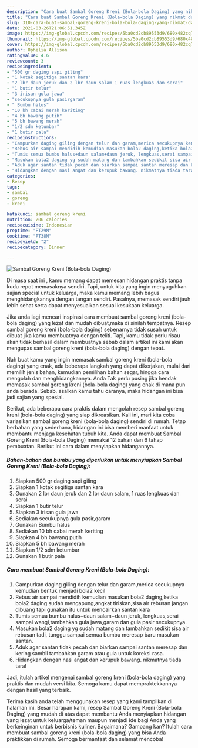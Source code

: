 ```yaml
---
description: "Cara buat Sambal Goreng Kreni (Bola-bola Daging) yang nikmat dan Mudah Dibuat"
title: "Cara buat Sambal Goreng Kreni (Bola-bola Daging) yang nikmat dan Mudah Dibuat"
slug: 310-cara-buat-sambal-goreng-kreni-bola-bola-daging-yang-nikmat-dan-mudah-dibuat
date: 2021-03-26T21:06:51.345Z
image: https://img-global.cpcdn.com/recipes/5ba0cd2cb89553d9/680x482cq70/sambal-goreng-kreni-bola-bola-daging-foto-resep-utama.jpg
thumbnail: https://img-global.cpcdn.com/recipes/5ba0cd2cb89553d9/680x482cq70/sambal-goreng-kreni-bola-bola-daging-foto-resep-utama.jpg
cover: https://img-global.cpcdn.com/recipes/5ba0cd2cb89553d9/680x482cq70/sambal-goreng-kreni-bola-bola-daging-foto-resep-utama.jpg
author: Ophelia Allison
ratingvalue: 4.6
reviewcount: 3
recipeingredient:
- "500 gr daging sapi giling"
- "1 kotak segitiga santan kara"
- "2 lbr daun jeruk dan 2 lbr daun salam 1 ruas lengkuas dan serai"
- "1 butir telur"
- "3 irisan gula jawa"
- "secukupnya gula pasirgaram"
- " Bumbu halus"
- "10 bh cabai merah keriting"
- "4 bh bawang putih"
- "5 bh bawang merah"
- "1/2 sdm ketumbar"
- "1 butir pala"
recipeinstructions:
- "Campurkan daging giling dengan telur dan garam,merica secukupnya kemudian bentuk menjadi bola2 kecil"
- "Rebus air sampai mendidih kemudian masukan bola2 daging,ketika bola2 daging sudah mengapung,angkat tiriskan,sisa air rebusan jangan dibuang tapi gunakan itu untuk mencairkan santan kara"
- "Tumis semua bumbu halus+daun salam+daun jeruk, lengkuas,serai sampai wangi,tambahkan gula jawa,garam dan gula pasir secukupnya."
- "Masukan bola2 daging yg sudah matang dan tambahkan sedikit sisa air rebusan tadi, tunggu sampai semua bumbu meresap baru masukan santan."
- "Aduk agar santan tidak pecah dan biarkan sampai santan meresap dan kering sambil tambahkan garam atau gula untuk koreksi rasa."
- "Hidangkan dengan nasi angat dan kerupuk bawang. nikmatnya tiada tara!"
categories:
- Resep
tags:
- sambal
- goreng
- kreni

katakunci: sambal goreng kreni 
nutrition: 206 calories
recipecuisine: Indonesian
preptime: "PT29M"
cooktime: "PT38M"
recipeyield: "2"
recipecategory: Dinner

---
```



![Sambal Goreng Kreni (Bola-bola Daging)](https://img-global.cpcdn.com/recipes/5ba0cd2cb89553d9/680x482cq70/sambal-goreng-kreni-bola-bola-daging-foto-resep-utama.jpg)

Di masa  saat ini , kamu memang dapat memesan hidangan praktis tanpa kudu repot memasaknya sendiri. Tapi, untuk kita yang ingin menyuguhkan sajian special untuk keluarga, maka kamu memang lebih bagus menghidangkannya dengan tangan sendiri. Pasalnya, memasak sendiri jauh lebih sehat serta dapat menyesuaikan sesuai kesukaan keluarga.

Jika anda lagi mencari inspirasi cara membuat sambal goreng kreni (bola-bola daging) yang lezat dan mudah dibuat,maka di sinilah tempatnya. Resep sambal goreng kreni (bola-bola daging)  sebenarnya tidak susah untuk dibuat jika kamu membuatnya dengan teliti. Tapi, kamu tidak perlu risau akan tidak berhasil dalam membuatnya 
sebab dalam artikel ini kami akan mengupas sambal goreng kreni (bola-bola daging) dengan tepat.  



Nah buat kamu yang ingin memasak sambal goreng kreni (bola-bola daging) yang enak, ada beberapa langkah yang dapat dikerjakan, mulai dari memilih jenis bahan, kemudian pemilihan bahan segar, hingga cara mengolah dan menghidangkannya. Anda Tak perlu pusing jika hendak memasak sambal goreng kreni (bola-bola daging) yang enak di mana pun anda berada. Sebab, asalkan kamu  tahu caranya, maka hidangan ini bisa jadi sajian yang spesial.

Berikut, ada beberapa cara praktis  dalam mengolah resep sambal goreng kreni (bola-bola daging) yang siap dikreasikan. Kali ini, mari kita coba variasikan sambal goreng kreni (bola-bola daging) sendiri di rumah. Tetap berbahan yang sederhana, hidangan ini bisa memberi manfaat untuk membantu menjaga kesehatan tubuh kita. Anda dapat membuat Sambal Goreng Kreni (Bola-bola Daging) memakai 12 bahan dan 6 tahap pembuatan. Berikut ini cara dalam menyiapkan hidangannya.

<!--inarticleads1-->

##### Bahan-bahan dan bumbu yang diperlukan untuk menyiapkan Sambal Goreng Kreni (Bola-bola Daging):

1. Siapkan 500 gr daging sapi giling
1. Siapkan 1 kotak segitiga santan kara
1. Gunakan 2 lbr daun jeruk dan 2 lbr daun salam, 1 ruas lengkuas dan serai
1. Siapkan 1 butir telur
1. Siapkan 3 irisan gula jawa
1. Sediakan secukupnya gula pasir,garam
1. Gunakan  Bumbu halus
1. Sediakan 10 bh cabai merah keriting
1. Siapkan 4 bh bawang putih
1. Siapkan 5 bh bawang merah
1. Siapkan 1/2 sdm ketumbar
1. Gunakan 1 butir pala




<!--inarticleads2-->

##### Cara membuat Sambal Goreng Kreni (Bola-bola Daging):

1. Campurkan daging giling dengan telur dan garam,merica secukupnya kemudian bentuk menjadi bola2 kecil
1. Rebus air sampai mendidih kemudian masukan bola2 daging,ketika bola2 daging sudah mengapung,angkat tiriskan,sisa air rebusan jangan dibuang tapi gunakan itu untuk mencairkan santan kara
1. Tumis semua bumbu halus+daun salam+daun jeruk, lengkuas,serai sampai wangi,tambahkan gula jawa,garam dan gula pasir secukupnya.
1. Masukan bola2 daging yg sudah matang dan tambahkan sedikit sisa air rebusan tadi, tunggu sampai semua bumbu meresap baru masukan santan.
1. Aduk agar santan tidak pecah dan biarkan sampai santan meresap dan kering sambil tambahkan garam atau gula untuk koreksi rasa.
1. Hidangkan dengan nasi angat dan kerupuk bawang. nikmatnya tiada tara!




Jadi, itulah artikel mengenai  sambal goreng kreni (bola-bola daging)  yang praktis dan mudah versi kita. Semoga kamu dapat mempraktekkannya dengan hasil yang terbaik. 

Terima kasih anda telah menggunakan resep yang kami tampilkan di halaman ini. Besar harapan kami, resep  Sambal Goreng Kreni (Bola-bola Daging) yang mudah di atas dapat membantu Anda menyiapkan hidangan yang lezat untuk keluarga/teman maupun menjadi ide bagi Anda yang berkeinginan untuk berbisnis kuliner. Bagaimana? Gampang kan? Itulah cara membuat sambal goreng kreni (bola-bola daging) yang bisa Anda praktikkan di rumah. Semoga bermanfaat dan selamat mencoba!

